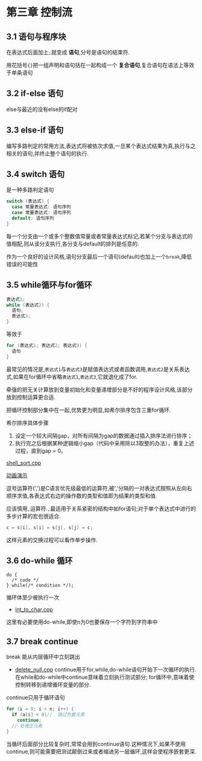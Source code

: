 # 第三章 控制流
## 3.1 语句与程序块
在表达式后面加上`;`就变成 **语句**,分号是语句的结束符.

用花括号`{}`把一组声明和语句括在一起构成一个 **复合语句**,复合语句在语法上等效于单条语句

## 3.2 if-else 语句
else与最近的没有else的if配对

## 3.3 else-if 语句
编写多路判定的常用方法,表达式将被依次求值,一旦某个表达式结果为真,执行与之相关的语句,并终止整个语句的执行.

## 3.4 switch 语句
是一种多路判定语句
```cpp
switch (表达式) {
  case 常量表达式: 语句序列
  case 常量表达式: 语句序列
  default: 语句序列
}
```
每一个分支由一个或多个整数值常量或者常量表达式标记,若某个分支与表达式的值相配,则从该分支执行,各分支与default的排列是任意的.

作为一个良好的设计风格,语句分支最后一个语句(default)也加上一个`break`,降低错误的可能性

## 3.5 while循环与for循环
```cpp
表达式1;
while (表达式2) {
  语句;
  表达式3;
}
```
等效于
```cpp
for (表达式1; 表达式2; 表达式3) {
  语句
}
```
最常见的情况是,`表达式1`与`表达式3`是赋值表达式或者函数调用,`表达式2`是关系表达式,如果在for循环中省略`表达式1`,`表达式3`,它就退化成了for.

牵强的把无关计算放到变量初始化和变量递增部分是不好的程序设计风格,该部分放到控制运算更合适.

把循环控制部分集中在一起,优势更为明显,如希尔排序包含三重for循环.

希尔排序具体步骤
1. 设定一个较大间隔gap，对所有间隔为gap的数据通过插入排序法进行排序；
2. 执行完之后根据某种逻辑缩小gap（代码中采用除以3取整的办法），重复上述过程，直到gap = 0。

 [shell_sort.cpp](./shell_sort.cpp)

 [动画演示](https://algorithm-visualizer.org/brute-force/shellsort)

逗号运算符(',')是C语言优先级最低的运算符,被','分隔的一对表达式按照从左向右顺序求值,各表达式右边的操作数的类型和值即为结果的类型和值.

应该慎用`,`运算符.`,`最适用于关系紧密的结构中如for语句;对于单个表达式中进行的多步计算的宏也很适合.
```cpp
c = s[i], s[i] = s[j], s[j] = c;
```
这样元素的交换过程可以看作单步操作.

## 3.6 do-while 循环

```
do {
  /* code */
} while(/* condition */);

```

循环体至少被执行一次

- [int_to_char.cpp](./int_to_char.cpp)

这里有必要使用do-while,即使n为0也要保存一个字符到字符串中

## 3.7 break continue
break 能从内层循环中立刻跳出
- [delete_null.cpp](./delete_null.cpp)
continue用于for,while,do-while语句开始下一次循环的执行.
在while和do-while中continue意味着立刻执行测试部分;
for循环中,意味着使控制转移到递增循环变量的部分.

continue只用于循环语句

```cpp
for (i = 0; i < n; i++) {
  if (a[i] < 0)//  跳过负数元素
    continue;
  // 处理正元素
}
```
当循环后面部分比较复杂时,常常会用到continue语句.这种情况下,如果不使用continue,则可能需要把测试颠倒过来或者缩进另一层循环,这样会使程序嵌套更深.
